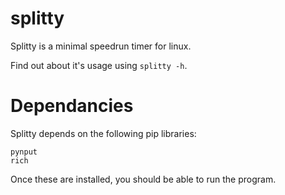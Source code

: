 # splitty

Splitty is a minimal speedrun timer for linux.

Find out about it's usage using `splitty -h`.

# Dependancies

Splitty depends on the following pip libraries:

```
pynput
rich
```

Once these are installed, you should be able to run the program.
